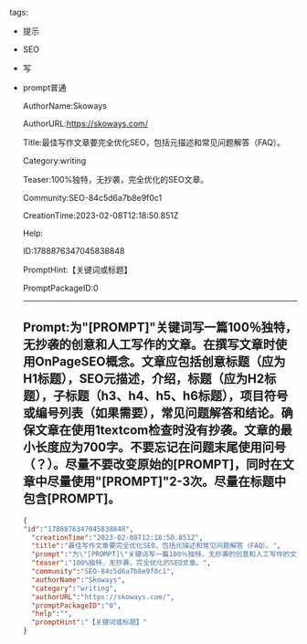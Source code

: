   tags: 
- 提示
- SEO
- 写
- prompt普通

  AuthorName:Skoways

  AuthorURL:https://skoways.com/

  Title:最佳写作文章要完全优化SEO，包括元描述和常见问题解答（FAQ）。

  Category:writing

  Teaser:100%独特，无抄袭，完全优化的SEO文章。

  Community:SEO-84c5d6a7b8e9f0c1

  CreationTime:2023-02-08T12:18:50.851Z

  Help:

  ID:1788876347045838848

  PromptHint:【关键词或标题】

  PromptPackageID:0

  ---

  ## Prompt:为"[PROMPT]"关键词写一篇100％独特，无抄袭的创意和人工写作的文章。在撰写文章时使用OnPageSEO概念。文章应包括创意标题（应为H1标题），SEO元描述，介绍，标题（应为H2标题），子标题（h3、h4、h5、h6标题），项目符号或编号列表（如果需要），常见问题解答和结论。确保文章在使用1textcom检查时没有抄袭。文章的最小长度应为700字。不要忘记在问题末尾使用问号（？）。尽量不要改变原始的[PROMPT]，同时在文章中尽量使用"[PROMPT]"2-3次。尽量在标题中包含[PROMPT]。

  ```json
  {
  "id":"1788876347045838848",
    "creationTime":"2023-02-08T12:18:50.851Z",
    "title":"最佳写作文章要完全优化SEO，包括元描述和常见问题解答（FAQ）。",
    "prompt":"为\"[PROMPT]\"关键词写一篇100％独特，无抄袭的创意和人工写作的文章。在撰写文章时使用OnPageSEO概念。文章应包括创意标题（应为H1标题），SEO元描述，介绍，标题（应为H2标题），子标题（h3、h4、h5、h6标题），项目符号或编号列表（如果需要），常见问题解答和结论。确保文章在使用1textcom检查时没有抄袭。文章的最小长度应为700字。不要忘记在问题末尾使用问号（？）。尽量不要改变原始的[PROMPT]，同时在文章中尽量使用\"[PROMPT]\"2-3次。尽量在标题中包含[PROMPT]。",
    "teaser":"100%独特，无抄袭，完全优化的SEO文章。",
    "community":"SEO-84c5d6a7b8e9f0c1",
    "authorName":"Skoways",
    "category":"writing",
    "authorURL":"https://skoways.com/",
    "promptPackageID":"0",
    "help":"",
    "promptHint":"【关键词或标题】"
  }
  ```
